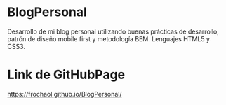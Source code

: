 # BlogPersonal
Desarrollo de mi blog personal utilizando buenas prácticas de desarrollo, patrón de diseño mobile first y metodología BEM. Lenguajes HTML5 y CSS3.

# Link de GitHubPage
https://frochaol.github.io/BlogPersonal/
